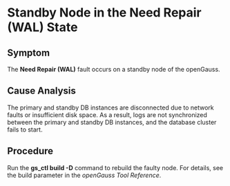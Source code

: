 # Standby Node in the  **Need Repair \(WAL\)**  State<a name="EN-US_TOPIC_0289900624"></a>

## Symptom<a name="en-us_topic_0283137649_section19264812163110"></a>

The  **Need Repair \(WAL\)**  fault occurs on a standby node of the openGauss.

## Cause Analysis<a name="en-us_topic_0283137649_section31031614204014"></a>

The primary and standby DB instances are disconnected due to network faults or insufficient disk space. As a result, logs are not synchronized between the primary and standby DB instances, and the database cluster fails to start.

## Procedure<a name="en-us_topic_0283137649_section12618818144413"></a>

Run the  **gs\_ctl build -D**  command to rebuild the faulty node. For details, see the build parameter in the  _openGauss Tool Reference_.

